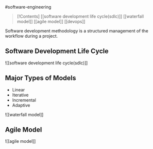 #software-engineering 

>[!Contents]
>[[software development life cycle(sdlc)]]
>[[waterfall model]]
>[[agile model]]
>[[devops]]


Software development methodology is a structured management of the workflow during a project.
## Software Development Life Cycle

![[software development life cycle(sdlc)]]



## Major Types of Models

- Linear
- Iterative
- Incremental
- Adaptive

![[waterfall model]]

## Agile Model

![[agile model]]
